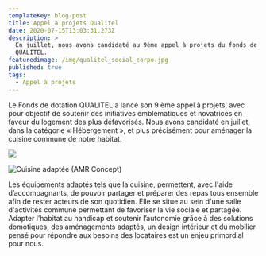 ```yaml
---
templateKey: blog-post
title: Appel à projets Qualitel
date: 2020-07-15T13:03:31.273Z
description: >
  En juillet, nous avons candidaté au 9ème appel à projets du fonds de dotations
  QUALITEL.
featuredimage: /img/qualitel_social_corpo.jpg
published: true
tags:
  - Appel à projets
---
```

Le Fonds de dotation QUALITEL a lancé son 9 ème appel à projets, avec pour objectif de soutenir des initiatives emblématiques et novatrices en faveur du logement des plus défavorisés.  Nous avons candidaté en juillet, dans la catégorie « Hébergement », et plus précisément pour aménager la cuisine commune de notre habitat. 

![](/img/qualitel_social_corpo2.jpg)

![](/img/cuisine.jpg "Cuisine adaptée (AMR Concept)")

Les équipements adaptés tels que la cuisine, permettent, avec l'aide d’accompagnants, de pouvoir partager et préparer des repas tous ensemble afin de rester acteurs de son quotidien. Elle se situe au sein d'une salle d'activités commune permettant de favoriser la vie sociale et partagée. Adapter l’habitat au handicap et soutenir l’autonomie grâce à des solutions domotiques, des aménagements adaptés, un design intérieur et du mobilier pensé pour répondre aux besoins des locataires est un enjeu primordial pour nous.